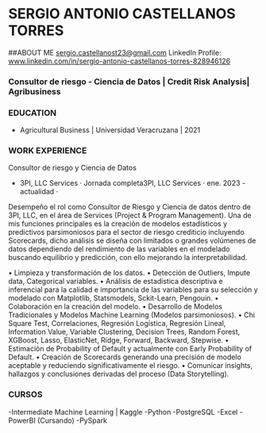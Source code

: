 # SERGIO ANTONIO CASTELLANOS TORRES

##ABOUT ME
sergio.castellanost23@gmail.com
LinkedIn Profile: www.linkedin.com/in/sergio-antonio-castellanos-torres-828946126

### Consultor de riesgo - Ciencia de Datos | Credit Risk Analysis| Agribusiness

### EDUCATION
- Agricultural Business | Universidad Veracruzana | 2021

### WORK EXPERIENCE 
 
Consultor de riesgo y Ciencia de Datos 
- 3PI, LLC Services · Jornada completa3PI, LLC Services · ene. 2023 - actualidad ·

Desempeño el rol como Consultor de Riesgo y Ciencia de datos dentro de 3PI, LLC, en el área de Services (Project & Program Management). Una de mis funciones principales es la creación de modelos estadísticos y predictivos parsimoniosos para el sector de riesgo crediticio incluyendo Scorecards, dicho análisis se diseña con limitados o grandes volúmenes de datos dependiendo del rendimiento de las variables en el modelado buscando equilibrio y predicción, con ello mejorando la interpretabilidad.

• Limpieza y transformación de los datos.
• Detección de Outliers, Impute data, Categorical variables.
• Análisis de estadística descriptiva e inferencial para la calidad e importancia de las variables para su selección y modelado con Matplotlib, Statsmodels, Sckit-Learn, Pengouin. 
• Colaboración en la creación del modelo.
• Desarrollo de Modelos Tradicionales y Modelos Machine Learning (Modelos parsimoniosos).
• Chi Square Test, Correlaciones, Regresión Logística, Regresión Lineal, Information Value, Variable Clustering, Decision Trees, Random Forest, XGBoost, Lasso, ElasticNet, Ridge, Forward, Backward, Stepwise.
• Estimación de Probability of Default y actualmente con Early Probability of Default. 
• Creación de Scorecards generando una precisión de modelo aceptable y reduciendo significativamente el riesgo.
• Comunicar insights, hallazgos y conclusiones derivadas del proceso (Data Storytelling).

### CURSOS
-Intermediate Machine Learning | Kaggle
-Python
-PostgreSQL
-Excel
-PowerBI (Cursando)
-PySpark
